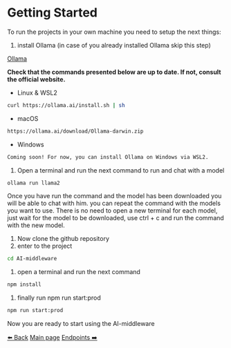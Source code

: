 # Getting Started

To run the projects in your own machine you need to setup the next things:

1. install Ollama (in case of you already installed Ollama skip this step)

[Ollama](https://ollama.ai/)

**Check that the commands presented below are up to date. If not, consult the official website.**

- Linux & WSL2

```bash
curl https://ollama.ai/install.sh | sh
```

- macOS

```bash
https://ollama.ai/download/Ollama-darwin.zip
```

- Windows

```bash
Coming soon! For now, you can install Ollama on Windows via WSL2.
```

1. Open a terminal and run the next command to run and chat with a model

```bash
ollama run llama2
```

Once you have run the command and the model has been downloaded you will be able to chat with him. you can repeat the command with the models you want to use. There is no need to open a new terminal for each model, just wait for the model to be downloaded, use ctrl + c and run the command with the new model.

1. Now clone the github repository
2. enter to the project

```bash
cd AI-middleware
```

1. open a terminal and run the next command

```bash
npm install
```

1. finally run npm run start:prod 

```bash
npm run start:prod
```

Now you are ready to start using the AI-middleware

[⬅️ Back](readme.md)                                                      [Main page](readme.md)                                                     [Endpoints ➡️](docs/endpoints.md)